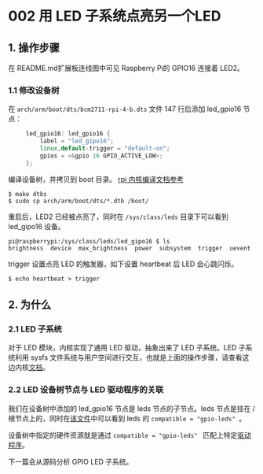 # 002 用 LED 子系统点亮另一个LED

## 1. 操作步骤

在 README.md扩展板连线图中可见 Raspberry Pi的 GPIO16 连接着 LED2。

### 1.1 修改设备树

在 `arch/arm/boot/dts/bcm2711-rpi-4-b.dts` 文件 147 行后添加 led_gpio16 节点：

```cpp
     led_gpio16: led_gpio16 {
         label = "led_gipo16";
         linux,default-trigger = "default-on";
         gpios = <&gpio 16 GPIO_ACTIVE_LOW>;
     };
```

编译设备树，并拷贝到 boot 目录。 [rpi 内核编译文档参考](https://www.raspberrypi.org/documentation/computers/linux_kernel.html)

```console
$ make dtbs
$ sudo cp arch/arm/boot/dts/*.dtb /boot/
```

重启后，LED2 已经被点亮了，同时在 `/sys/class/leds` 目录下可以看到 led_gipo16 设备。

```console
pi@raspberrypi:/sys/class/leds/led_gipo16 $ ls
brightness  device  max_brightness  power  subsystem  trigger  uevent
```

trigger 设置点亮 LED 的触发器，如下设置 heartbeat 后 LED 会心跳闪烁。

```console
$ echo heartbeat > trigger
```

## 2. 为什么
### 2.1 LED 子系统

对于 LED 模块，内核实现了通用 LED 驱动，抽象出来了 LED 子系统。LED 子系统利用 sysfs 文件系统与用户空间进行交互，也就是上面的操作步骤，请查看这边内核[文档](https://github.com/torvalds/linux/blob/master/Documentation/leds/leds-class.rst)。

### 2.2 LED 设备树节点与 LED 驱动程序的关联

我们在设备树中添加的 led_gpio16 节点是 leds 节点的子节点。leds 节点是挂在 / 根节点上的，同时在[该文件](https://github.com/torvalds/linux/blob/master/arch/arm/boot/dts/bcm2835-rpi.dtsi#L4)中可以看到 leds 的 `compatible = "gpio-leds" `。

设备树中指定的硬件资源就是通过 `compatible = "gpio-leds" ` 匹配上特定[驱动程序](https://github.com/torvalds/linux/blob/master/drivers/leds/leds-gpio.c#L188)。

下一篇会从源码分析 GPIO LED 子系统。
